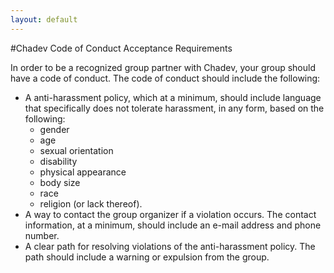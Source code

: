 ```yaml
---
layout: default
---
```


#Chadev Code of Conduct Acceptance Requirements

In order to be a recognized group partner with Chadev, your group should have a code of conduct. The code of conduct should include the following:

* A anti-harassment policy, which at a minimum, should include language that specifically does not tolerate harassment, in any form, based on the following:
  * gender
  * age
  * sexual orientation
  * disability
  * physical appearance
  * body size
  * race
  * religion (or lack thereof). 
* A way to contact the group organizer if a violation occurs. The contact information, at a minimum, should include an e-mail address and phone number.
* A clear path for resolving violations of the anti-harassment policy. The path should include a warning or expulsion from the group.
